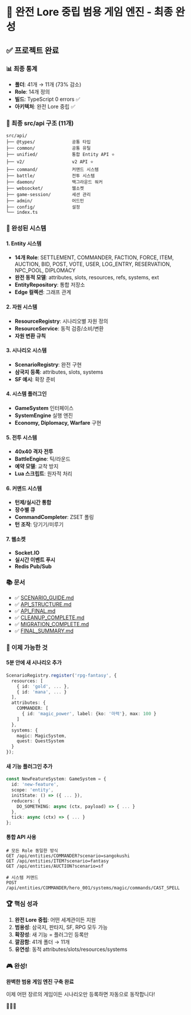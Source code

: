 # 🎉 완전 Lore 중립 범용 게임 엔진 - 최종 완성

## ✅ 프로젝트 완료

### 📊 최종 통계
- **폴더**: 41개 → 11개 (73% 감소)
- **Role**: 14개 정의
- **빌드**: TypeScript 0 errors ✅
- **아키텍처**: 완전 Lore 중립 ✅

### 📁 최종 src/api 구조 (11개)
```
src/api/
├── @types/              공통 타입
├── common/              공통 유틸
├── unified/             통합 Entity API ⭐
├── v2/                  v2 API ⭐
├── command/             커맨드 시스템
├── battle/              전투 시스템
├── daemon/              백그라운드 워커
├── websocket/           웹소켓
├── game-session/        세션 관리
├── admin/               어드민
├── config/              설정
└── index.ts
```

### 🎯 완성된 시스템

#### 1. Entity 시스템
- **14개 Role**: SETTLEMENT, COMMANDER, FACTION, FORCE, ITEM, AUCTION, BID, POST, VOTE, USER, LOG_ENTRY, RESERVATION, NPC_POOL, DIPLOMACY
- **완전 동적 모델**: attributes, slots, resources, refs, systems, ext
- **EntityRepository**: 통합 저장소
- **Edge 컬렉션**: 그래프 관계

#### 2. 자원 시스템
- **ResourceRegistry**: 시나리오별 자원 정의
- **ResourceService**: 동적 검증/소비/변환
- **자원 변환 규칙**

#### 3. 시나리오 시스템
- **ScenarioRegistry**: 완전 구현
- **삼국지 등록**: attributes, slots, systems
- **SF 예시**: 확장 준비

#### 4. 시스템 플러그인
- **GameSystem** 인터페이스
- **SystemEngine** 실행 엔진
- **Economy, Diplomacy, Warfare** 구현

#### 5. 전투 시스템
- **40x40 격자 전투**
- **BattleEngine**: 틱/라운드
- **예약 모델**: 교착 방지
- **Lua 스크립트**: 원자적 처리

#### 6. 커맨드 시스템
- **턴제/실시간 통합**
- **장수별 큐**
- **CommandCompleter**: ZSET 폴링
- **턴 조작**: 당기기/미루기

#### 7. 웹소켓
- **Socket.IO**
- **실시간 이벤트 푸시**
- **Redis Pub/Sub**

### 📚 문서
- ✅ [SCENARIO_GUIDE.md](file:///mnt/d/open-sam-backend/SCENARIO_GUIDE.md)
- ✅ [API_STRUCTURE.md](file:///mnt/d/open-sam-backend/API_STRUCTURE.md)
- ✅ [API_FINAL.md](file:///mnt/d/open-sam-backend/API_FINAL.md)
- ✅ [CLEANUP_COMPLETE.md](file:///mnt/d/open-sam-backend/CLEANUP_COMPLETE.md)
- ✅ [MIGRATION_COMPLETE.md](file:///mnt/d/open-sam-backend/MIGRATION_COMPLETE.md)
- ✅ [FINAL_SUMMARY.md](file:///mnt/d/open-sam-backend/FINAL_SUMMARY.md)

### 🚀 이제 가능한 것

#### 5분 안에 새 시나리오 추가
```typescript
ScenarioRegistry.register('rpg-fantasy', {
  resources: [
    { id: 'gold', ... },
    { id: 'mana', ... }
  ],
  attributes: {
    COMMANDER: [
      { id: 'magic_power', label: {ko: '마력'}, max: 100 }
    ]
  },
  systems: {
    magic: MagicSystem,
    quest: QuestSystem
  }
});
```

#### 새 기능 플러그인 추가
```typescript
const NewFeatureSystem: GameSystem = {
  id: 'new-feature',
  scope: 'entity',
  initState: () => ({ ... }),
  reducers: {
    DO_SOMETHING: async (ctx, payload) => { ... }
  },
  tick: async (ctx) => { ... }
};
```

#### 통합 API 사용
```http
# 모든 Role 동일한 방식
GET /api/entities/COMMANDER?scenario=sangokushi
GET /api/entities/ITEM?scenario=fantasy
GET /api/entities/AUCTION?scenario=sf

# 시스템 커맨드
POST /api/entities/COMMANDER/hero_001/systems/magic/commands/CAST_SPELL
```

### 🏆 핵심 성과

1. **완전 Lore 중립**: 어떤 세계관이든 지원
2. **범용성**: 삼국지, 판타지, SF, RPG 모두 가능
3. **확장성**: 새 기능 = 플러그인 등록만
4. **깔끔함**: 41개 폴더 → 11개
5. **유연성**: 동적 attributes/slots/resources/systems

### 🎮 완성!

**완벽한 범용 게임 엔진 구축 완료**

이제 어떤 장르의 게임이든 시나리오만 등록하면 자동으로 동작합니다!

🎉✨🚀
